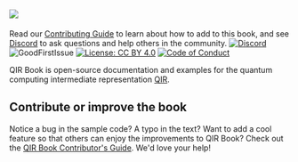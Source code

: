 # <img src="https://github.com/crazy4pi314/qir-book/blob/main/qir-book/assets/logo.svg?raw=true" />

Read our [Contributing Guide](reference/_contributing.md) to learn about how to add to this book, and see [Discord](https://discord.gg/unitary-fund-764231928676089909) to ask questions and help others in the community.
[![Discord](https://img.shields.io/discord/764231928676089909)](https://discord.gg/unitary-fund-764231928676089909)
![GoodFirstIssue](https://img.shields.io/badge/good%20first%20issue-0%20open-green)
[![License: CC BY 4.0](https://licensebuttons.net/l/by/4.0/80x15.png)](https://creativecommons.org/licenses/by/4.0/)
[![Code of Conduct](https://img.shields.io/badge/code-of%20conduct-green.svg)](https://github.com/qir-alliance/.github/blob/main/Code_of_Conduct.md)

QIR Book is open-source documentation and examples for the quantum computing intermediate representation [QIR](http://qir-alliance.org/).
## Contribute or improve the book

Notice a bug in the sample code? A typo in the text? Want to add a cool feature so that others can enjoy the improvements to QIR Book? Check out the [QIR Book Contributor's Guide](https://jupyterbook.org/contribute/intro.html). We'd love your help!
